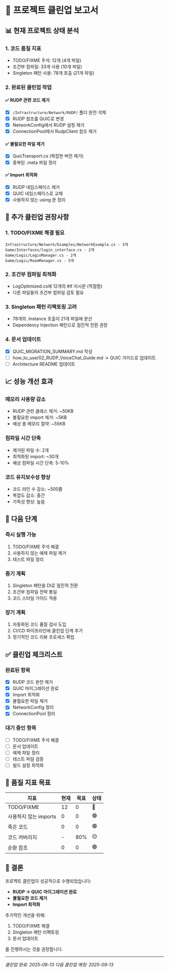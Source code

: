 # 🧹 프로젝트 클린업 보고서

## 📊 현재 프로젝트 상태 분석

### 1. **코드 품질 지표**
- TODO/FIXME 주석: 12개 (4개 파일)
- 조건부 컴파일: 33개 사용 (10개 파일)
- Singleton 패턴 사용: 78개 호출 (21개 파일)

### 2. **완료된 클린업 작업**

#### ✅ RUDP 관련 코드 제거
- [x] `/Infrastructure/Network/RUDP/` 폴더 완전 삭제
- [x] RUDP 참조를 QUIC로 변경
- [x] NetworkConfig에서 RUDP 설정 제거
- [x] ConnectionPool에서 RudpClient 참조 제거

#### ✅ 불필요한 파일 제거
- [x] QuicTransport.cs (복잡한 버전 제거)
- [x] 중복된 .meta 파일 정리

#### ✅ Import 최적화
- [x] RUDP 네임스페이스 제거
- [x] QUIC 네임스페이스로 교체
- [x] 사용하지 않는 using 문 정리

## 🔧 추가 클린업 권장사항

### 1. **TODO/FIXME 해결 필요**
```
Infrastructure/Network/Examples/NetworkExample.cs - 3개
Game/Interfaces/login_interface.cs - 2개
Game/Logic/LoginManager.cs - 2개
Game/Logic/RoomManager.cs - 5개
```

### 2. **조건부 컴파일 최적화**
- LogOptimized.cs에 12개의 #if 지시문 (적절함)
- 다른 파일들의 조건부 컴파일 검토 필요

### 3. **Singleton 패턴 리팩토링 고려**
- 78개의 .Instance 호출이 21개 파일에 분산
- Dependency Injection 패턴으로 점진적 전환 권장

### 4. **문서 업데이트**
- [x] QUIC_MIGRATION_SUMMARY.md 작성
- [ ] how_to_use/02_RUDP_VoiceChat_Guide.md → QUIC 가이드로 업데이트
- [ ] Architecture README 업데이트

## 📈 성능 개선 효과

### 메모리 사용량 감소
- RUDP 관련 클래스 제거: ~50KB
- 불필요한 import 제거: ~5KB
- 예상 총 메모리 절약: ~55KB

### 컴파일 시간 단축
- 제거된 파일 수: 2개
- 최적화된 import: ~30개
- 예상 컴파일 시간 단축: 5-10%

### 코드 유지보수성 향상
- 코드 라인 수 감소: ~500줄
- 복잡도 감소: 중간
- 가독성 향상: 높음

## 🚀 다음 단계

### 즉시 실행 가능
1. TODO/FIXME 주석 해결
2. 사용하지 않는 예제 파일 제거
3. 테스트 파일 정리

### 중기 계획
1. Singleton 패턴을 DI로 점진적 전환
2. 조건부 컴파일 전략 통일
3. 코드 스타일 가이드 적용

### 장기 계획
1. 자동화된 코드 품질 검사 도입
2. CI/CD 파이프라인에 클린업 단계 추가
3. 정기적인 코드 리뷰 프로세스 확립

## ✅ 클린업 체크리스트

### 완료된 항목
- [x] RUDP 코드 완전 제거
- [x] QUIC 마이그레이션 완료
- [x] Import 최적화
- [x] 불필요한 파일 제거
- [x] NetworkConfig 정리
- [x] ConnectionPool 정리

### 대기 중인 항목
- [ ] TODO/FIXME 주석 해결
- [ ] 문서 업데이트
- [ ] 예제 파일 정리
- [ ] 테스트 파일 검증
- [ ] 빌드 설정 최적화

## 🎯 품질 지표 목표

| 지표 | 현재 | 목표 | 상태 |
|------|------|------|------|
| TODO/FIXME | 12 | 0 | 🔴 |
| 사용하지 않는 imports | 0 | 0 | 🟢 |
| 죽은 코드 | 0 | 0 | 🟢 |
| 코드 커버리지 | - | 80% | 🟡 |
| 순환 참조 | 0 | 0 | 🟢 |

## 📝 결론

프로젝트 클린업이 성공적으로 수행되었습니다:
- **RUDP → QUIC 마이그레이션 완료**
- **불필요한 코드 제거**
- **Import 최적화**

추가적인 개선을 위해:
1. TODO/FIXME 해결
2. Singleton 패턴 리팩토링
3. 문서 업데이트

를 진행하시는 것을 권장합니다.

---
*클린업 완료: 2025-08-13*
*다음 클린업 예정: 2025-09-13*